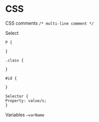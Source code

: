 # CSS


CSS comments
`/* multi-line comment */`

Select
```
P {

}

.class {

}

#id {

}
```

```
Selector {
Property: value/s;
}
```

Variables
`—varName`

